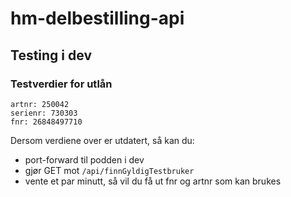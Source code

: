 # hm-delbestilling-api

## Testing i dev

### Testverdier for utlån
```
artnr: 250042
serienr: 730303
fnr: 26848497710
```

Dersom verdiene over er utdatert, så kan du:
- port-forward til podden i dev
- gjør GET mot `/api/finnGyldigTestbruker`
- vente et par minutt, så vil du få ut fnr og artnr som kan brukes 